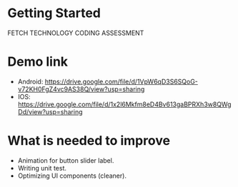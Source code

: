 # Getting Started
FETCH TECHNOLOGY CODING ASSESSMENT

# Demo link
- Android: https://drive.google.com/file/d/1VpW6qD3S6SQoG-v72KH0FgZ4vc9AS38Q/view?usp=sharing
- IOS: https://drive.google.com/file/d/1x2l6Mkfm8eD4Bv613gaBPRXh3w8QWgDd/view?usp=sharing


# What is needed to improve
- Animation for button slider label.
- Writing unit test.
- Optimizing UI components (cleaner).
